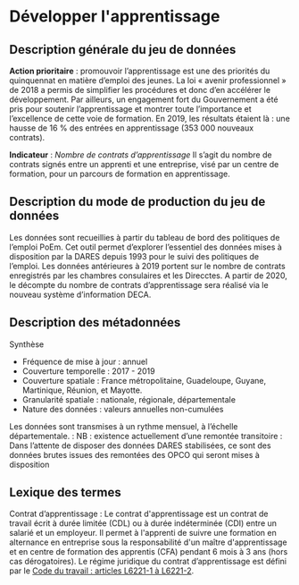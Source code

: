# Développer l'apprentissage
## Description générale du jeu de données 
**Action prioritaire** : promouvoir l’apprentissage est une des priorités du quinquennat en matière d’emploi des jeunes. La loi « avenir professionnel » de 2018 a permis de simplifier les procédures et donc d’en accélérer le développement. Par ailleurs, un engagement fort du Gouvernement a été pris pour soutenir l’apprentissage et montrer toute l’importance et l’excellence de cette voie de formation. En 2019, les résultats étaient là : une hausse de 16 % des entrées en apprentissage (353 000 nouveaux contrats).
 
**Indicateur** : *Nombre de contrats d’apprentissage*
Il s’agit du nombre de contrats signés entre un apprenti et une entreprise, visé par un centre de formation, pour un parcours de formation en apprentissage.

## Description du mode de production du jeu de données 
Les données sont recueillies à partir du tableau de bord des politiques de l’emploi PoEm. Cet outil permet d’explorer l’essentiel des données mises à disposition par la DARES depuis 1993 pour le suivi des politiques de l’emploi. Les données antérieures à 2019 portent sur le nombre de contrats enregistrés par les chambres consulaires et les Direcctes. A partir de 2020, le décompte du nombre de contrats d’apprentissage sera réalisé via le nouveau système d’information DECA.

## Description des métadonnées 
Synthèse 
-	Fréquence de mise à jour : annuel 
-	Couverture temporelle :  2017 - 2019
-	Couverture spatiale : France métropolitaine, Guadeloupe, Guyane, Martinique, Réunion, et Mayotte.
-	Granularité spatiale : nationale, régionale, départementale
-	Nature des données : valeurs annuelles non-cumulées

Les données sont transmises à un rythme mensuel, à l’échelle départementale. : 
NB : existence actuellement d’une remontée transitoire : Dans l’attente de disposer des données DARES stabilisées, ce sont des données brutes issues des remontées des OPCO qui seront mises à disposition 

## Lexique des termes 
Contrat d’apprentissage : Le contrat d'apprentissage est un contrat de travail écrit à durée limitée (CDL) ou à durée indéterminée (CDI) entre un salarié et un employeur. Il permet à l'apprenti de suivre une formation en alternance en entreprise sous la responsabilité d'un maître d'apprentissage et en centre de formation des apprentis (CFA) pendant 6 mois à 3 ans (hors cas dérogatoires). Le régime juridique du contrat d’apprentissage est défini par le [Code du travail : articles L6221-1 à L6221-2](https://www.legifrance.gouv.fr/codes/id/LEGISCTA000006178184/).